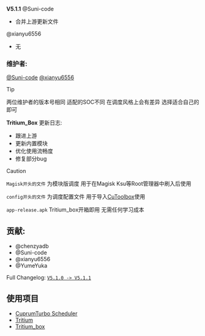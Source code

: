 **V5.1.1**
@Suni-code
- 合并上游更新文件

@xianyu6556
- 无
  
### 维护者:
[@Suni-code](https://github.com/Suni-code) 
[@xianyu6556](https://github.com/xianyu6556)

> [!TIP]
> 两位维护者的版本号相同 适配的SOC不同 在调度风格上会有差异 选择适合自己的即可

**Tritium_Box**
更新日志:
- 跟进上游
- 更新内置模块
- 优化使用流畅度
- 修复部分bug

> [!CAUTION]  
> `Magisk开头的文件` 为模块版调度 用于在Magisk Ksu等Root管理器中刷入后使用
>
> `config开头的文件` 为调度配置文件 用于导入[CuToolbox](https://github.com/chenzyadb/CuprumTurbo-Scheduler)使用
> 
> `app-release.apk` Tritium_box开箱即用 无需任何学习成本


## 贡献:
- @chenzyadb 
- @Suni-code
- @xianyu6556
- @YumeYuka

Full Changelog: [`V5.1.0 -> V5.1.1`](https://github.com/TimeBreeze/Tritium/commits/main/)

## 使用项目
- [CuprumTurbo Scheduler](https://github.com/chenzyadb/CuprumTurbo-Scheduler)
- [Tritium](https://github.com/DreamPractice/Tritium)
- [Tritium_box](https://github.com/DreamPractice/Tritium_box)

